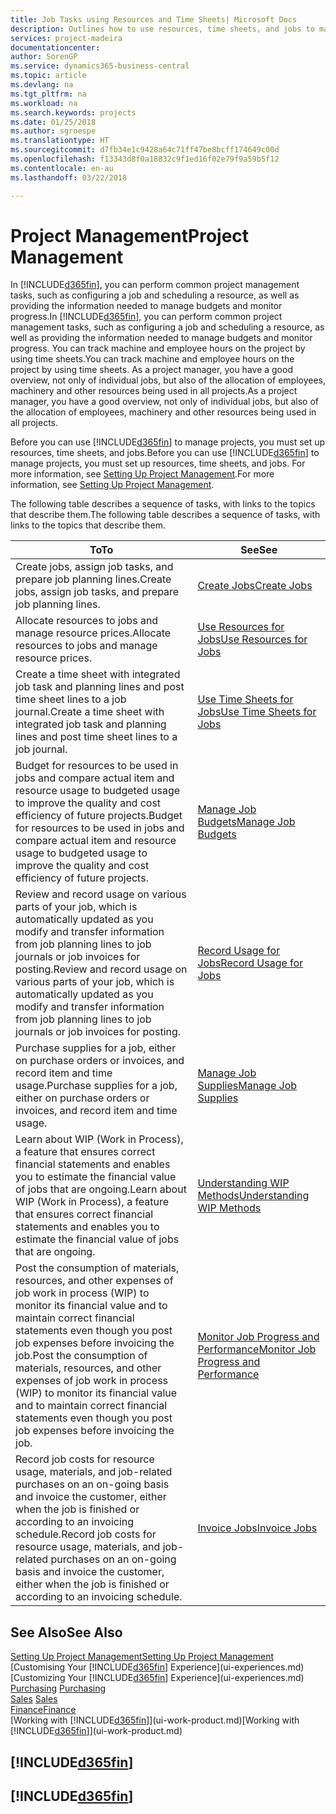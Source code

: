 ```yaml
---
title: Job Tasks using Resources and Time Sheets| Microsoft Docs
description: Outlines how to use resources, time sheets, and jobs to manage projects.
services: project-madeira
documentationcenter: 
author: SorenGP
ms.service: dynamics365-business-central
ms.topic: article
ms.devlang: na
ms.tgt_pltfrm: na
ms.workload: na
ms.search.keywords: projects
ms.date: 01/25/2018
ms.author: sgroespe
ms.translationtype: HT
ms.sourcegitcommit: d7fb34e1c9428a64c71ff47be8bcff174649c00d
ms.openlocfilehash: f13343d8f0a18832c9f1ed16f02e79f9a59b5f12
ms.contentlocale: en-au
ms.lasthandoff: 03/22/2018

---
```

# <a name="project-management"></a><span data-ttu-id="b8841-103">Project Management</span><span class="sxs-lookup"><span data-stu-id="b8841-103">Project Management</span></span>
<span data-ttu-id="b8841-104">In [!INCLUDE[d365fin](includes/d365fin_md.md)], you can perform common project management tasks, such as configuring a job and scheduling a resource, as well as providing the information needed to manage budgets and monitor progress.</span><span class="sxs-lookup"><span data-stu-id="b8841-104">In [!INCLUDE[d365fin](includes/d365fin_md.md)], you can perform common project management tasks, such as configuring a job and scheduling a resource, as well as providing the information needed to manage budgets and monitor progress.</span></span> <span data-ttu-id="b8841-105">You can track machine and employee hours on the project by using time sheets.</span><span class="sxs-lookup"><span data-stu-id="b8841-105">You can track machine and employee hours on the project by using time sheets.</span></span> <span data-ttu-id="b8841-106">As a project manager, you have a good overview, not only of individual jobs, but also of the allocation of employees, machinery and other resources being used in all projects.</span><span class="sxs-lookup"><span data-stu-id="b8841-106">As a project manager, you have a good overview, not only of individual jobs, but also of the allocation of employees, machinery and other resources being used in all projects.</span></span>

<span data-ttu-id="b8841-107">Before you can use [!INCLUDE[d365fin](includes/d365fin_md.md)] to manage projects, you must set up resources, time sheets, and jobs.</span><span class="sxs-lookup"><span data-stu-id="b8841-107">Before you can use [!INCLUDE[d365fin](includes/d365fin_md.md)] to manage projects, you must set up resources, time sheets, and jobs.</span></span> <span data-ttu-id="b8841-108">For more information, see [Setting Up Project Management](projects-setup-projects.md).</span><span class="sxs-lookup"><span data-stu-id="b8841-108">For more information, see [Setting Up Project Management](projects-setup-projects.md).</span></span>  

<span data-ttu-id="b8841-109">The following table describes a sequence of tasks, with links to the topics that describe them.</span><span class="sxs-lookup"><span data-stu-id="b8841-109">The following table describes a sequence of tasks, with links to the topics that describe them.</span></span>

| <span data-ttu-id="b8841-110">To</span><span class="sxs-lookup"><span data-stu-id="b8841-110">To</span></span> | <span data-ttu-id="b8841-111">See</span><span class="sxs-lookup"><span data-stu-id="b8841-111">See</span></span> |
| --- | --- |
| <span data-ttu-id="b8841-112">Create jobs, assign job tasks, and prepare job planning lines.</span><span class="sxs-lookup"><span data-stu-id="b8841-112">Create jobs, assign job tasks, and prepare job planning lines.</span></span> |[<span data-ttu-id="b8841-113">Create Jobs</span><span class="sxs-lookup"><span data-stu-id="b8841-113">Create Jobs</span></span>](projects-how-create-jobs.md) |
| <span data-ttu-id="b8841-114">Allocate resources to jobs and manage resource prices.</span><span class="sxs-lookup"><span data-stu-id="b8841-114">Allocate resources to jobs and manage resource prices.</span></span> |[<span data-ttu-id="b8841-115">Use Resources for Jobs</span><span class="sxs-lookup"><span data-stu-id="b8841-115">Use Resources for Jobs</span></span>](projects-how-use-resources.md) |
| <span data-ttu-id="b8841-116">Create a time sheet with integrated job task and planning lines and post time sheet lines to a job journal.</span><span class="sxs-lookup"><span data-stu-id="b8841-116">Create a time sheet with integrated job task and planning lines and post time sheet lines to a job journal.</span></span> |[<span data-ttu-id="b8841-117">Use Time Sheets for Jobs</span><span class="sxs-lookup"><span data-stu-id="b8841-117">Use Time Sheets for Jobs</span></span>](projects-how-use-time-sheets.md) |
| <span data-ttu-id="b8841-118">Budget for resources to be used in jobs and compare actual item and resource usage to budgeted usage to improve the quality and cost efficiency of future projects.</span><span class="sxs-lookup"><span data-stu-id="b8841-118">Budget for resources to be used in jobs and compare actual item and resource usage to budgeted usage to improve the quality and cost efficiency of future projects.</span></span> |[<span data-ttu-id="b8841-119">Manage Job Budgets</span><span class="sxs-lookup"><span data-stu-id="b8841-119">Manage Job Budgets</span></span>](projects-how-manage-budgets.md) |
| <span data-ttu-id="b8841-120">Review and record usage on various parts of your job, which is automatically updated as you modify and transfer information from job planning lines to job journals or job invoices for posting.</span><span class="sxs-lookup"><span data-stu-id="b8841-120">Review and record usage on various parts of your job, which is automatically updated as you modify and transfer information from job planning lines to job journals or job invoices for posting.</span></span> |[<span data-ttu-id="b8841-121">Record Usage for Jobs</span><span class="sxs-lookup"><span data-stu-id="b8841-121">Record Usage for Jobs</span></span>](projects-how-record-job-usage.md) |
| <span data-ttu-id="b8841-122">Purchase supplies for a job, either on purchase orders or invoices, and record item and time usage.</span><span class="sxs-lookup"><span data-stu-id="b8841-122">Purchase supplies for a job, either on purchase orders or invoices, and record item and time usage.</span></span> |[<span data-ttu-id="b8841-123">Manage Job Supplies</span><span class="sxs-lookup"><span data-stu-id="b8841-123">Manage Job Supplies</span></span>](projects-how-manage-project-supplies.md) |
| <span data-ttu-id="b8841-124">Learn about WIP (Work in Process), a feature that ensures correct financial statements and enables you to estimate the financial value of jobs that are ongoing.</span><span class="sxs-lookup"><span data-stu-id="b8841-124">Learn about WIP (Work in Process), a feature that ensures correct financial statements and enables you to estimate the financial value of jobs that are ongoing.</span></span> |[<span data-ttu-id="b8841-125">Understanding WIP Methods</span><span class="sxs-lookup"><span data-stu-id="b8841-125">Understanding WIP Methods</span></span>](projects-understanding-wip.md) |
| <span data-ttu-id="b8841-126">Post the consumption of materials, resources, and other expenses of job work in process (WIP) to monitor its financial value and to maintain correct financial statements even though you post job expenses before invoicing the job.</span><span class="sxs-lookup"><span data-stu-id="b8841-126">Post the consumption of materials, resources, and other expenses of job work in process (WIP) to monitor its financial value and to maintain correct financial statements even though you post job expenses before invoicing the job.</span></span> |[<span data-ttu-id="b8841-127">Monitor Job Progress and Performance</span><span class="sxs-lookup"><span data-stu-id="b8841-127">Monitor Job Progress and Performance</span></span>](projects-how-monitor-progress-performance.md) |
| <span data-ttu-id="b8841-128">Record job costs for resource usage, materials, and job-related purchases on an on-going basis and invoice the customer, either when the job is finished or according to an invoicing schedule.</span><span class="sxs-lookup"><span data-stu-id="b8841-128">Record job costs for resource usage, materials, and job-related purchases on an on-going basis and invoice the customer, either when the job is finished or according to an invoicing schedule.</span></span> |[<span data-ttu-id="b8841-129">Invoice Jobs</span><span class="sxs-lookup"><span data-stu-id="b8841-129">Invoice Jobs</span></span>](projects-how-invoice-jobs.md) |

## <a name="see-also"></a><span data-ttu-id="b8841-130">See Also</span><span class="sxs-lookup"><span data-stu-id="b8841-130">See Also</span></span>
[<span data-ttu-id="b8841-131">Setting Up Project Management</span><span class="sxs-lookup"><span data-stu-id="b8841-131">Setting Up Project Management</span></span>](projects-setup-projects.md)  
<span data-ttu-id="b8841-132">[Customising Your [!INCLUDE[d365fin](includes/d365fin_md.md)] Experience](ui-experiences.md)    </span><span class="sxs-lookup"><span data-stu-id="b8841-132">[Customizing Your [!INCLUDE[d365fin](includes/d365fin_md.md)] Experience](ui-experiences.md)    </span></span>  
<span data-ttu-id="b8841-133">[Purchasing](purchasing-manage-purchasing.md)       </span><span class="sxs-lookup"><span data-stu-id="b8841-133">[Purchasing](purchasing-manage-purchasing.md)       </span></span>  
<span data-ttu-id="b8841-134">[Sales](sales-manage-sales.md)  </span><span class="sxs-lookup"><span data-stu-id="b8841-134">[Sales](sales-manage-sales.md)  </span></span>  
[<span data-ttu-id="b8841-135">Finance</span><span class="sxs-lookup"><span data-stu-id="b8841-135">Finance</span></span>](finance.md)  
<span data-ttu-id="b8841-136">[Working with [!INCLUDE[d365fin](includes/d365fin_md.md)]](ui-work-product.md)</span><span class="sxs-lookup"><span data-stu-id="b8841-136">[Working with [!INCLUDE[d365fin](includes/d365fin_md.md)]](ui-work-product.md)</span></span>  

## [!INCLUDE[d365fin](includes/free_trial_md.md)]  
## [!INCLUDE[d365fin](includes/training_link_md.md)]

